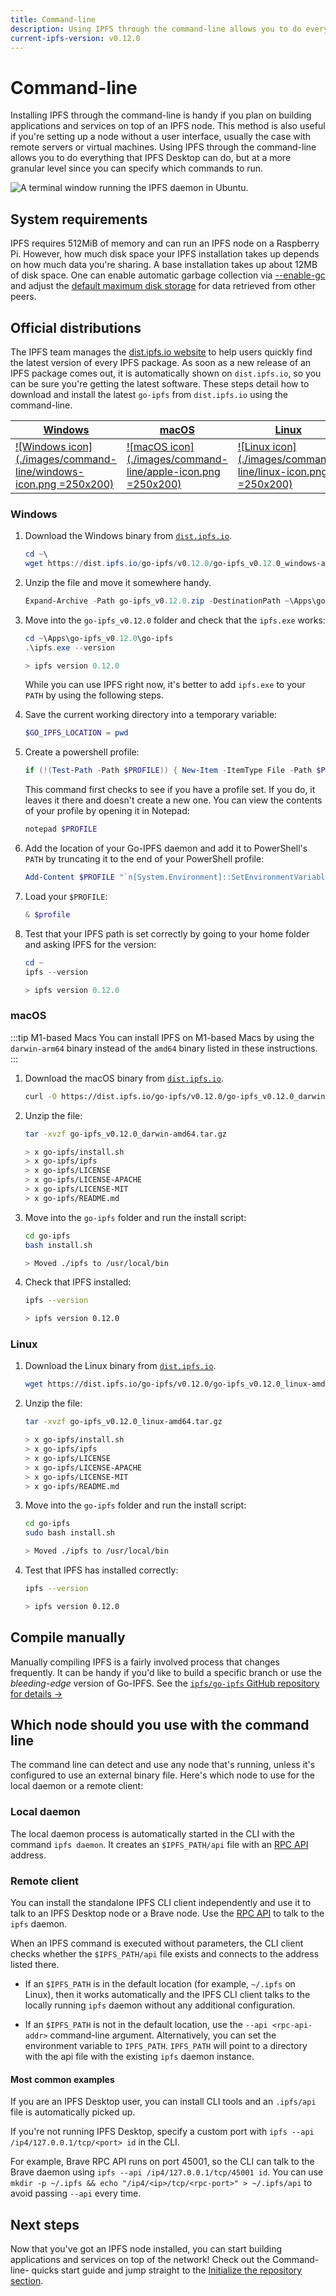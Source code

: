 ```yaml
---
title: Command-line
description: Using IPFS through the command-line allows you to do everything that IPFS Desktop can do, but at a more granular level since you can specify which commands to run. Learn how to install it here.
current-ipfs-version: v0.12.0
---
```


# Command-line

Installing IPFS through the command-line is handy if you plan on building applications and services on top of an IPFS node. This method is also useful if you're setting up a node without a user interface, usually the case with remote servers or virtual machines. Using IPFS through the command-line allows you to do everything that IPFS Desktop can do, but at a more granular level since you can specify which commands to run.

![A terminal window running the IPFS daemon in Ubuntu.](./images/command-line/wsl-running-ipfs-in-linux.png)

## System requirements

IPFS requires 512MiB of memory and can run an IPFS node on a Raspberry Pi. However, how much disk space your IPFS installation takes up depends on how much data you're sharing. A base installation takes up about 12MB of disk space. One can enable automatic garbage collection via [--enable-gc](/reference/cli/#ipfs-daemon) and adjust the [default maximum disk storage](https://github.com/ipfs/go-ipfs/blob/v0.12.0/docs/config.md#datastorestoragemax) for data retrieved from other peers.

## Official distributions

The IPFS team manages the [dist.ipfs.io website](https://dist.ipfs.io/) to help users quickly find the latest version of every IPFS package. As soon as a new release of an IPFS package comes out, it is automatically shown on `dist.ipfs.io`, so you can be sure you're getting the latest software. These steps detail how to download and install the latest `go-ipfs` from `dist.ipfs.io` using the command-line.

| [Windows](#windows)                                                          | [macOS](#macos)                                                        | [Linux](#linux)                                                        |
| ---------------------------------------------------------------------------- | ---------------------------------------------------------------------- | ---------------------------------------------------------------------- |
| [![Windows icon](./images/command-line/windows-icon.png =250x200)](#windows) | [![macOS icon](./images/command-line/apple-icon.png =250x200)](#macos) | [![Linux icon](./images/command-line/linux-icon.png =250x200)](#linux) |

### Windows

1. Download the Windows binary from [`dist.ipfs.io`](https://dist.ipfs.io/#go-ipfs).

   ```powershell
   cd ~\
   wget https://dist.ipfs.io/go-ipfs/v0.12.0/go-ipfs_v0.12.0_windows-amd64.zip -Outfile go-ipfs_v0.12.0.zip
   ```

1. Unzip the file and move it somewhere handy.

   ```powershell
   Expand-Archive -Path go-ipfs_v0.12.0.zip -DestinationPath ~\Apps\go-ipfs_v0.12.0
   ```

1. Move into the `go-ipfs_v0.12.0` folder and check that the `ipfs.exe` works:

   ```powershell
   cd ~\Apps\go-ipfs_v0.12.0\go-ipfs
   .\ipfs.exe --version

   > ipfs version 0.12.0
   ```

   While you can use IPFS right now, it's better to add `ipfs.exe` to your `PATH` by using the following steps.

1. Save the current working directory into a temporary variable:

   ```powershell
   $GO_IPFS_LOCATION = pwd
   ```

1. Create a powershell profile:

    ```powershell
    if (!(Test-Path -Path $PROFILE)) { New-Item -ItemType File -Path $PROFILE -Force }
    ```

    This command first checks to see if you have a profile set. If you do, it leaves it there and doesn't create a new one. You can view the contents of your profile by opening it in Notepad:

    ```powershell
    notepad $PROFILE
    ```

1. Add the location of your Go-IPFS daemon and add it to PowerShell's `PATH` by truncating it to the end of your PowerShell profile:

   ```powershell
   Add-Content $PROFILE "`n[System.Environment]::SetEnvironmentVariable('PATH',`$Env:PATH+';;$GO_IPFS_LOCATION')"
   ```

1. Load your `$PROFILE`:

    ```powershell
    & $profile   
    ```

6. Test that your IPFS path is set correctly by going to your home folder and asking IPFS for the version:

   ```powershell
   cd ~
   ipfs --version

   > ipfs version 0.12.0
   ```

### macOS

:::tip M1-based Macs
You can install IPFS on M1-based Macs by using the `darwin-arm64` binary instead of the `amd64` binary listed in these instructions.
:::

1. Download the macOS binary from [`dist.ipfs.io`](https://dist.ipfs.io/#go-ipfs).

   ```bash
   curl -O https://dist.ipfs.io/go-ipfs/v0.12.0/go-ipfs_v0.12.0_darwin-amd64.tar.gz
   ```

1. Unzip the file:

   ```bash
   tar -xvzf go-ipfs_v0.12.0_darwin-amd64.tar.gz

   > x go-ipfs/install.sh
   > x go-ipfs/ipfs
   > x go-ipfs/LICENSE
   > x go-ipfs/LICENSE-APACHE
   > x go-ipfs/LICENSE-MIT
   > x go-ipfs/README.md
   ```

1. Move into the `go-ipfs` folder and run the install script:

   ```bash
   cd go-ipfs
   bash install.sh

   > Moved ./ipfs to /usr/local/bin
   ```

1. Check that IPFS installed:

   ```bash
   ipfs --version

   > ipfs version 0.12.0
   ```

### Linux

1. Download the Linux binary from [`dist.ipfs.io`](https://dist.ipfs.io/#go-ipfs).

   ```bash
   wget https://dist.ipfs.io/go-ipfs/v0.12.0/go-ipfs_v0.12.0_linux-amd64.tar.gz
   ```

1. Unzip the file:

   ```bash
   tar -xvzf go-ipfs_v0.12.0_linux-amd64.tar.gz

   > x go-ipfs/install.sh
   > x go-ipfs/ipfs
   > x go-ipfs/LICENSE
   > x go-ipfs/LICENSE-APACHE
   > x go-ipfs/LICENSE-MIT
   > x go-ipfs/README.md
   ```

1. Move into the `go-ipfs` folder and run the install script:

   ```bash
   cd go-ipfs
   sudo bash install.sh

   > Moved ./ipfs to /usr/local/bin
   ```

1. Test that IPFS has installed correctly:

   ```bash
   ipfs --version

   > ipfs version 0.12.0
   ```

## Compile manually

Manually compiling IPFS is a fairly involved process that changes frequently. It can be handy if you'd like to build a specific branch or use the _bleeding-edge_ version of Go-IPFS. See the [`ipfs/go-ipfs` GitHub repository for details →](https://github.com/ipfs/go-ipfs)

## Which node should you use with the command line

The command line can detect and use any node that's running, unless it's configured to use an external binary file. Here's which node to use for the local daemon or a remote client:

### Local daemon

The local daemon process is automatically started in the CLI with the command `ipfs daemon`. It creates an `$IPFS_PATH/api` file with an [RPC API](./reference/http/api/#http-rpc-api-reference) address.

### Remote client

You can install the standalone IPFS CLI client independently and use it to talk to an IPFS Desktop node or a Brave node. Use the [RPC API](./reference/http/api/#http-rpc-api-reference) to talk to the `ipfs` daemon.

When an IPFS command is executed without parameters, the CLI client checks whether the `$IPFS_PATH/api` file exists and connects to the address listed there.

- If an `$IPFS_PATH` is in the default location (for example, `~/.ipfs` on Linux), then it works automatically and the IPFS CLI client talks to the locally running `ipfs` daemon without any additional configuration.

- If an `$IPFS_PATH` is not in the default location, use the `--api <rpc-api-addr>` command-line argument. Alternatively, you can set the environment variable to `IPFS_PATH`. `IPFS_PATH` will point to a directory with the api file with the existing `ipfs` daemon instance.

#### Most common examples

If you are an IPFS Desktop user, you can install CLI tools and an `.ipfs/api` file is automatically picked up.

If you're not running IPFS Desktop, specify a custom port with `ipfs --api /ip4/127.0.0.1/tcp/<port> id` in the CLI.

For example, Brave RPC API runs on port 45001, so the CLI can talk to the Brave daemon using `ipfs --api /ip4/127.0.0.1/tcp/45001 id`. You can use `mkdir -p ~/.ipfs && echo "/ip4/<ip>/tcp/<rpc-port>" > ~/.ipfs/api` to avoid passing `--api` every time.

## Next steps

Now that you've got an IPFS node installed, you can start building applications and services on top of the network! Check out the Command-line- quicks start guide and jump straight to the [Initialize the repository section](../how-to/command-line-quick-start.md#initialize-the-repository).
